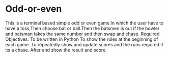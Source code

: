 # Odd-or-even
This is a terminal based simple odd or even game.In which the user have to have a toss,Then choose bat or ball.Then the batsmen is out if the bowler and batsman takes the same number and then swap and chase.
Required Objectives:
  To be written in Python
  To show the rules at the beginning of each game.
  To repeatedly show and update scores and the runs required if its a chase.
  After end show the result and score.
    
